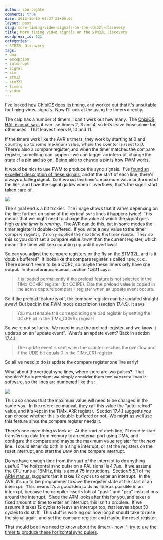 ```yaml
---
author: sourcegate
comments: true
date: 2012-10-10 09:37:21+00:00
layout: post
slug: more-timing-video-signals-on-the-stm32l-discovery
title: More timing video signals on the STM32L Discovery
wordpress_id: 232
categories:
- STM32L Discovery
tags:
- dma
- exception
- interrupt
- signal
- stm
- stm32
- stm32l
- timers
- video
---
```


I've looked [how ChibiOS does its timing](http://sourcegate.wordpress.com/2012/10/07/timing-video-signals-from-the-stm32l-discovery/), and worked out that it's unsuitable for timing video signals.  Now I'll look at the using the timers directly.

The chip has a number of timers, I can't work out how many.  The [ChibiOS HAL manual says](http://chibios.sourceforge.net/docs/hal_stm32l1xx_rm/group___s_t_m32_l1xx___g_p_t.html) it can use timers 2, 3 and 4, so let's leave those alone for other uses.  That leaves timers 9, 10 and 11.

If the timers work like the AVR's timers, they work by starting at 0 and counting up to some maximum value, where the counter is reset to 0.  There's also a compare register, and when the timer matches the compare register, something can happen - we can trigger an interrupt, change the state of a pin and so on.  Being able to change a pin is how PWM works.

It would be nice to use PWM to produce the sync signals.  I've [found an excellent description of these signals](http://www.rickard.gunee.com/projects/video/pic/howto.php), and at the start of each line, there's always a falling signal.  So if we set the timer's maximum value to the end of the line, and have the signal go low when it overflows, that's the signal start taken care of.


[![](http://www.rickard.gunee.com/projects/video/pic/vinfo_vsync_big.png)](http://www.rickard.gunee.com/projects/video/pic/vinfo_vsync_big.png)


The signal end is a bit trickier.  The image shows that it varies depending on the line; further, on some of the vertical sync lines it happens twice!  This means that we might need to change the value at which the signal goes high _as the timer is running_.  The AVR can do this, but in some modes the timer register is double-buffered.  If you write a new value to the timer compare register, it's only applied the next time the timer resets.  They do this so you don't set a compare value _lower_ than the current register, which means the timer will keep counting up until it overflows!

So can you adjust the compare registers on the fly on the STM32L, and is it double buffered?  It looks like the compare register is called `TIMx_CCR1`.  There doesn't seem to be a CCR2, so maybe these timers only have one output.  In the reference manual, section 17.6.11 says:


<blockquote>It is loaded permanently if the preload feature is not selected in the TIMx_CCMR1 register (bit OC1PE). Else the preload value is copied in the active capture/compare 1 register when an update event occurs.</blockquote>


So if the preload feature is off, the compare register can be updated straight away!  But back in the PWM mode description (section 17.4.9), it says:


<blockquote>You must enable the corresponding preload register by setting the OCxPE bit in the TIMx_CCMRx register</blockquote>


So we're not so lucky.  We need to use the preload register, and we know it updates on an "update event".  What's an update event? Back in section 17.4.1:


<blockquote>The update event is sent when the counter reaches the overflow and if the UDIS bit equals 0 in the TIMx_CR1 register.</blockquote>


So all we need to do is update the compare register one line early!

What about the vertical sync lines, where there are two pulses?  That shouldn't be a problem; we simply consider them two separate lines in software, so the lines are numbered like this:

[![](http://sourcegate.files.wordpress.com/2012/10/vinfo_vsync_big_modified.png)](http://sourcegate.files.wordpress.com/2012/10/vinfo_vsync_big_modified.png)

This also shows that the maximum value will need to be changed in the same way.  In the reference manual, they call this value the "auto-reload" value, and it's kept in the TIMx_ARR register.  Section 17.4.1 suggests you can choose whether this is double-buffered or not.  We might as well use this feature since the compare register needs it.

There's one more thing to look at.  At the start of each line, I'll need to start transferring data from memory to an external port using DMA, and configure the compare and maybe the maximum value register for the _next_ line.  I could either do both in a single interrupt, or set the registers on the reset interrupt, and start the DMA on the compare interrupt.

Do we have enough time from the start of the interrupt to do anything useful? [The horizontal sync pulse on a PAL signal is 4.7μs](http://en.wikipedia.org/wiki/PAL#PAL_signal_details).  If we assume the CPU runs at 16MHz, this is about 75 instructions.  Section 5.5.1 of [the ARM manual](http://infocenter.arm.com/help/topic/com.arm.doc.ddi0337g/DDI0337G_cortex_m3_r2p0_trm.pdf) suggests that it takes 12 cycles to enter an interrupt.  In the AVR, it's up to the programmer to save the register state at the start of an interrupt.  This means it's a good idea to do as little as possible in an interrupt, because the compiler inserts lots of "push" and "pop" instructions around the interrupt.  Since the ARM looks after this for you, and takes a fixed amount of time to enter an interrupt, this isn't a problem.  If we assume it takes 12 cycles to leave an interrupt too, that leaves about 50 cycles to do stuff.  This stuff is working out how long it should take to raise the signal again, and set the compare register and maybe the reset register.

That should be all we need to know about the timers - now [I'll try to use the timer to produce these horizontal sync pulses](http://sourcegate.wordpress.com/2012/10/16/coding-pwm-on-the-stm32l/).
